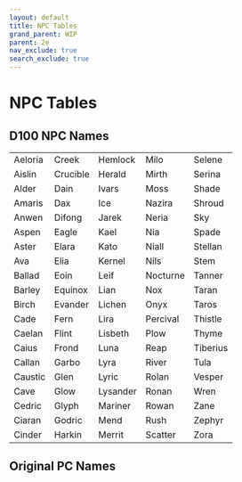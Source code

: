 ```yaml
---
layout: default
title: NPC Tables
grand_parent: WIP
parent: 2e 
nav_exclude: true
search_exclude: true
---
```


# NPC Tables

## D100 NPC Names

|         |          |          |          |          |
| ------- | -------- | -------- | -------- | -------- |
| Aeloria | Creek    | Hemlock  | Milo     | Selene   |
| Aislin  | Crucible | Herald   | Mirth    | Serina   |
| Alder   | Dain     | Ivars    | Moss     | Shade    |
| Amaris  | Dax      | Ice      | Nazira   | Shroud   |
| Anwen   | Difong   | Jarek    | Neria    | Sky      |
| Aspen   | Eagle    | Kael     | Nia      | Spade    |
| Aster   | Elara    | Kato     | Niall    | Stellan  |
| Ava     | Elia     | Kernel   | Nils     | Stem     |
| Ballad  | Eoin     | Leif     | Nocturne | Tanner   |
| Barley  | Equinox  | Lian     | Nox      | Taran    |
| Birch   | Evander  | Lichen   | Onyx     | Taros    |
| Cade    | Fern     | Lira     | Percival | Thistle  |
| Caelan  | Flint    | Lisbeth  | Plow     | Thyme    |
| Caius   | Frond    | Luna     | Reap     | Tiberius |
| Callan  | Garbo    | Lyra     | River    | Tula     |
| Caustic | Glen     | Lyric    | Rolan    | Vesper   |
| Cave    | Glow     | Lysander | Ronan    | Wren     |
| Cedric  | Glyph    | Mariner  | Rowan    | Zane     |
| Ciaran  | Godric   | Mend     | Rush     | Zephyr   |
| Cinder  | Harkin   | Merrit   | Scatter  | Zora     |


## Original PC Names

